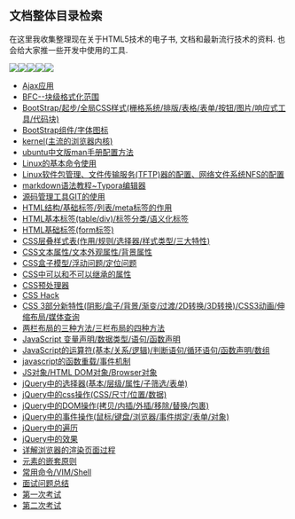 ## 文档整体目录检索

在这里我收集整理现在关于HTML5技术的电子书, 文档和最新流行技术的资料. 也会给大家推一些开发中使用的工具.

![](https://img.shields.io/github/issues/wangleihd/freeBook-H5.svg)![](https://img.shields.io/github/forks/wangleihd/freeBook-H5.svg)![](https://img.shields.io/github/stars/wangleihd/freeBook-H5.svg)![](https://travis-ci.org/wangleihd/freeBook-H5.svg?branch=master)![](https://img.shields.io/github/release/wangleihd/freeBook-H5.svg)

- [Ajax应用](./ajax-01.md)
- [BFC--块级格式化范围](./BFC.md)
- [BootStrap/起步/全局CSS样式(栅格系统/排版/表格/表单/按钮/图片/响应式工具/代码块)](./BootStrap-01.md)
- [BootStrap组件/字体图标](./BootStrap-02.md)
- [kernel(主流的浏览器内核)](./kernel.md)
- [ubuntu中文版man手册配置方法](./man.md)
- [Linux的基本命令使用](./Linux.md)
- [Linux软件包管理、文件传输服务(TFTP)器的配置、网络文件系统NFS的配置](./Linux.md)
- [markdown语法教程~Typora编辑器](./markdown.md)
- [源码管理工具GIT的使用](./github.md)
- [HTML结构/基础标签/列表/meta标签的作用](./HTML-Lable-01.md)
- [HTML基本标签(table/div)/标签分类/语义化标签](./HTML-Lable-02.md)
- [HTML基础标签(form标签)](./HTML-Lable-03.md)
- [CSS层叠样式表(作用/规则/选择器/样式类型/三大特性)](./CSS-01.md)
- [CSS文本属性/文本外观属性/背景属性](./CSS-02.md)
- [CSS盒子模型/浮动问题/定位问题](./CSS-03.md)
- [CSS中可以和不可以继承的属性](./CSS-04.md)
- [CSS预处理器](./CSS-05.md)
- [CSS Hack](./CSS-Hack.md)
- [CSS 3部分新特性(阴影/盒子/背景/渐变/过渡/2D转换/3D转换)/CSS3动画/伸缩布局/媒体查询](./CSS3.md)
- [两栏布局的三种方法/三栏布局的四种方法](./css-layout.md)
- [JavaScript 变量声明/数据类型/语句/函数声明](./JavaScript-01.md)
- [JavaScript的运算符(基本/关系/逻辑)/判断语句/循环语句/函数声明/数组](./JavaScript-02.md)
- [javascript的函数重载/事件机制](./JavaScript-03.md)
- [JS对象/HTML DOM对象/Browser对象](./JavaScript-04.md)
- [jQuery中的选择器(基本/层级/属性/子筛选/表单)](./jQuery-01.md)
- [jQuery中的css操作(CSS/尺寸/位置/数据)](./jQuery-02.md)
- [jQuery中的DOM操作(拷贝/内插/外插/移除/替换/包裹)](./jQuery-03.md)
- [jQuery中的事件操作(鼠标/键盘/浏览器/事件绑定/表单/对象)](./jQuery-04.md)
- [jQuery中的遍历](./jQuery-05.md)
- [jQuery中的效果](./jQuery-06.md)
- [详解浏览器的渲染页面过程](./onload.md)
- [元素的嵌套原则](./Elements-nested.md)
- [常用命令/VIM/Shell](./Note-C.md)
- [面试问题总结](./imterview.md)
- [第一次考试](./Exam-01(08-25).md)
- [第二次考试](./Exam-02(09-08).md)
  ​

